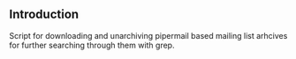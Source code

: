 Introduction
------------

Script for downloading and unarchiving pipermail based mailing list arhcives for further searching through them with grep.
